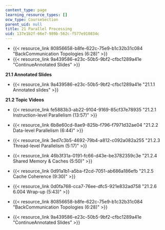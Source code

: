 ```yaml
---
content_type: page
learning_resource_types: []
ocw_type: CourseSection
parent_uid: null
title: 21 Parallel Processing
uid: 137e1b2f-66e7-989b-562c-f577e910834c
---
```


*   {{< resource_link 80856658-b8fe-622c-75e9-b1c32b31c084 "BackCommunication Topologies (6:28)" >}}
*   {{< resource_link 9a439586-e23c-50b5-9bf2-cfbc1289a41e "ContinueAnnotated Slides" >}}

**21.1 Annotated Slides**

*   {{< resource_link 9a439586-e23c-50b5-9bf2-cfbc1289a41e "21.1.1 Annotated slides" >}}

**21.2 Topic Videos**

*   {{< resource_link fe5883b3-ab22-9104-9169-85cf37e78935 "21.2.1 Instruction-level Parallelism (13:57)" >}}
*   {{< resource_link 6b8e60cd-8ae9-825b-f796-f7971d32ae04 "21.2.2 Data-level Parallelism (6:44)" >}}
*   {{< resource_link 3ed7c3b5-4692-79b4-a812-c092a082a255 "21.2.3 Thread-level Parallelism (5:17)" >}}
*   {{< resource_link 46b3f31a-0191-fc66-d43e-be3782359c3e "21.2.4 Shared Memory & Caches (5:50)" >}}
*   {{< resource_link 0d91a1b1-a5ba-f2cd-7051-ab686a186efb "21.2.5 Cache Coherence (9:30)" >}}
*   {{< resource_link 0d0fa768-cca7-76ee-dfc5-921e832ad758 "21.2.6 6.004 Wrap-up (5:43)" >}}

*   {{< resource_link 80856658-b8fe-622c-75e9-b1c32b31c084 "BackCommunication Topologies (6:28)" >}}
*   {{< resource_link 9a439586-e23c-50b5-9bf2-cfbc1289a41e "ContinueAnnotated Slides" >}}